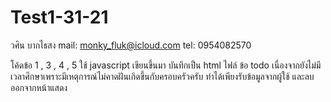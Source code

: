 # Test1-31-21
วศิน บากไธสง 
mail: monky_fluk@icloud.com
tel: 0954082570

โค้ดข้อ 1 , 3 , 4 , 5 ใช้ javascript เขียนขึ้นมา บันทึกเป็น html ไฟล์
ข้อ todo เนื่องจากยังไม่มีเวลาศึกษาเพราะมีเหตุการณ์ไม่คาดฝันเกิดขึ้นกับครอบครัวครับ
ทำได้เพียงรับข้อมูลจากผู้ใช้ และลบออกจากหน้าแสดง
